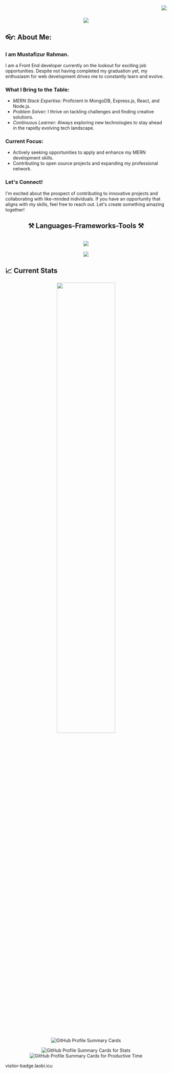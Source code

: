<img align="right" src="https://visitor-badge.laobi.icu/badge?page_id=mustafizurm.mustafizurm" />
<h1 align="center">
    <img src="https://readme-typing-svg.herokuapp.com/?font=Righteous&size=45&color=FFFFFF&background=000000&center=true&vCenter=true&width=800&height=200&duration=4000&lines=I'm+Mustafizur+Rahman!;Front-End+Developer;" />
</h1>


## 👓: About Me:
### I am Mustafizur Rahman.
I am a Front End developer currently on the lookout for exciting job opportunities. Despite not having completed my graduation yet, my enthusiasm for web development drives me to constantly learn and evolve.

### What I Bring to the Table:

- *MERN Stack Expertise:* Proficient in MongoDB, Express.js, React, and Node.js.
- *Problem Solver:* I thrive on tackling challenges and finding creative solutions.
- *Continuous Learner:* Always exploring new technologies to stay ahead in the rapidly evolving tech landscape.

### Current Focus:

- Actively seeking opportunities to apply and enhance my MERN development skills.
- Contributing to open source projects and expanding my professional network.

### Let's Connect!

I'm excited about the prospect of contributing to innovative projects and collaborating with like-minded individuals. If you have an opportunity that aligns with my skills, feel free to reach out. Let's create something amazing together!

<h2 align="center">⚒️ Languages-Frameworks-Tools ⚒️</h2>
<br/>
<div align="center">
    <img src="https://skillicons.dev/icons?i=react,bootstrap,html,css,vscode,github,figma,tailwind,git" /> <br> <br>
    <img src="https://skillicons.dev/icons?i=nodejs,javascript,express,firebase,mongodb" /><br>
</div>


## :chart_with_upwards_trend: Current Stats
<p align="center">
     <img width="60%" src="https://github-readme-streak-stats.herokuapp.com?user=mustafizurm&theme=ayu-mirage" />
      <p align="center">
  <img src="http://github-profile-summary-cards.vercel.app/api/cards/profile-details?username=mustafizurm&theme=aura_dark" alt="GitHub Profile Summary Cards">
       
</p>
<p align="center">
  <img src="http://github-profile-summary-cards.vercel.app/api/cards/stats?username=mustafizurm&theme=aura_dark" alt="GitHub Profile Summary Cards for Stats">
  <img src="http://github-profile-summary-cards.vercel.app/api/cards/productive-time?username=mustafizurm&theme=aura_dark&utcOffset=8" alt="GitHub Profile Summary Cards for Productive Time">
</p>







visitor-badge.laobi.icu
